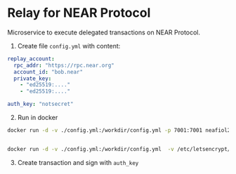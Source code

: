 
# Relay for NEAR Protocol

Microservice to execute delegated transactions on NEAR Protocol.


1. Create file `config.yml` with content:

```yaml
replay_account:
  rpc_addr: "https://rpc.near.org"
  account_id: "bob.near"
  private_key:
    - "ed25519:...."
    - "ed25519:...."

auth_key: "notsecret"
```
2. Run in docker

```bash
docker run -d -v ./config.yml:/workdir/config.yml -p 7001:7001 neafiol2/near-relay:latest


docker run -d -v ./config.yml:/workdir/config.yml  -v /etc/letsencrypt/live/relay.herewallet.app:/ssl/certs -p 7001:7001 neafiol2/near-relay:latest --ssl

```

3. Create transaction and sign with `auth_key`